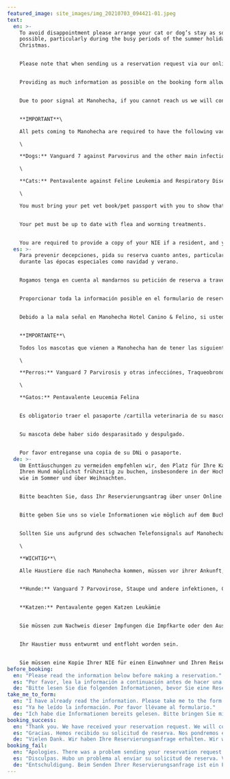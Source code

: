 ```yaml
---
featured_image: site_images/img_20210703_094421-01.jpeg
text:
  en: >-
    To avoid disappointment please arrange your cat or dog’s stay as soon as
    possible, particularly during the busy periods of the summer holidays and
    Christmas.


    Please note that when sending us a reservation request via our online reservation form, email or by phone message, the reservation is not completed until you receive a notification from us accepting the reservation. We will respond to all reservation requests within 24 hours by email or telephone.


    Providing as much information as possible on the booking form allows us to ensure that your pet’s needs are accommodated. If there are any changes to the booking dates or details, please inform us as soon as possible.


    Due to poor signal at Manohecha, if you cannot reach us we will contact you back as soon as possible. We are busy looking after your pets! Please be patient! For this reason please email us with bookings and enquiries where possible.


    **IMPORTANT**\

    All pets coming to Manohecha are required to have the following vaccinations and other treatments prior to arrival:-\

    \

    **Dogs:** Vanguard 7 against Parvovirus and the other main infections, Infectious Canine Tracheobronchitis (Kennel Cough) and Rabies.\

    \

    **Cats:** Pentavalente against Feline Leukemia and Respiratory Disease\

    \

    You must bring your pet vet book/pet passport with you to show that they have had the required vaccinations.


    Your pet must be up to date with flea and worming treatments.


    You are required to provide a copy of your NIE if a resident, and your passport if a non-resident.
  es: >-
    Para prevenir decepciones, pida su reserva cuanto antes, particularmente
    durante las épocas especiales como navidad y verano.


    Rogamos tenga en cuenta al mandarnos su petición de reserva a través de nuestro formulario online, correo electrónico, o vía mensaje en el contestador telefónico, esta no será completada hasta que no reciba confirmación por parte nuestra para dicha reserva. Respondemos a todas las peticiones de reserva dentro de las siguientes 24 horas, tanto por correo electrónico como por teléfono.


    Proporcionar toda la información posible en el formulario de reservas asegurará que las necesidades de su mascota estarán acomodadas. Avísanos lo más pronto posible si hay cambios de fechas o datos.


    Debido a la mala señal en Manohecha Hotel Canino & Felino, si usted no puede comunicarse con nosotros, nos pondríamos en contacto lo antes posible al ver su correo electrónico o llamada. Por esta razón contacten con nosotros lo antes posible con las reservas y consultas.


    **IMPORTANTE**\

    Todos los mascotas que vienen a Manohecha han de tener las siguientes vacunas y otros tratamientos, previo a su llegada:\

    \

    **Perros:** Vanguard 7 Parvirosis y otras infecciónes, Traqueobronquitis Infecciosa de los Perros (Tos de las perreras) y Antirabia. \

    \

    **Gatos:** Pentavalente Leucemia Felina


    Es obligatorio traer el pasaporte /cartilla veterinaria de su mascota para poder demostrar dichas vacunas.


    Su mascota debe haber sido desparasitado y despulgado.


    Por favor entreganse una copia de su DNi o pasaporte.
  de: >-
    Um Enttäuschungen zu vermeiden empfehlen wir, den Platz für Ihre Katze oder
    Ihren Hund möglichst frühzeitig zu buchen, insbesondere in der Hochsaison
    wie im Sommer und über Weihnachten.


    Bitte beachten Sie, dass Ihr Reservierungsantrag über unser Online Formular, Email, oder über den Anrufbeantworter, erst dann als beeendet gilt, wenn Sie unsere telefonische oder schriftliche Reservierungsbestätigung innerhalb der nächsten 24 Stunden erhalten.


    Bitte geben Sie uns so viele Informationen wie möglich auf dem Buchungsformular, so dass wir sicher stellen können, dass es Ihrem Vierbeiner an nichts fehlen wird. Teilen Sie uns eventuelle Buchungsänderungen bitte rechtzeitig mit. 


    Sollten Sie uns aufgrund des schwachen Telefonsignals auf Manohecha einmal nicht erreichen, werden wir Sie so schnell wie möglich zurückrufen. Bitte haben Sie Geduld, wenn dies nicht sofort geschieht, wir sind ständig mit der Betreuung Ihrer Vierbeiner beschäftigt. Aus diesem Grund bevorzugen wir Email-Kontakt wo immer dies möglich ist.\

    \

    **WICHTIG**\

    Alle Haustiere die nach Manohecha kommen, müssen vor ihrer Ankunft, folgend geimpft und behandelt worden sein:


    **Hunde:** Vanguard 7 Parvovirose, Staupe und andere infektionen, Canine Trachebronchitis (Zwingerhusten) und Tollwut.


    **Katzen:** Pentavalente gegen Katzen Leukämie


    Sie müssen zum Nachweis dieser Impfungen die Impfkarte oder den Ausweis Ihres Haustieres mitbringen.


    Ihr Haustier muss entwurmt und entfloht worden sein.


    Sie müssen eine Kopie Ihrer NIE für einen Einwohner und Ihren Reisepass für einen Nicht-Resident vorlegen.
before_booking:
  en: "Please read the information below before making a reservation."
  es: "Por favor, lea la información a continuación antes de hacer una reserva."
  de: "Bitte lesen Sie die folgenden Informationen, bevor Sie eine Reservierung vornehmen."
take_me_to_form:
  en: "I have already read the information. Please take me to the form."
  es: "Ya he leído la información. Por favor llévame al formulario."
  de: "Ich habe die Informationen bereits gelesen. Bitte bringen Sie mich zum Formular."
booking_success:
  en: "Thank you. We have received your reservation request. We will contact you to confirm as soon as possible."
  es: "Gracias. Hemos recibido su solicitud de reserva. Nos pondremos en contacto contigo para confirmar lo antes posible."
  de: "Vielen Dank. Wir haben Ihre Reservierungsanfrage erhalten. Wir werden uns so schnell wie möglich mit Ihnen in Verbindung setzen, um dies zu bestätigen."
booking_fail:
  en: "Apologies. There was a problem sending your reservation request. Please try again in a moment or call us."
  es: "Disculpas. Hubo un problema al enviar su solicitud de reserva. Vuelva a intentarlo en un momento o llámenos."
  de: "Entschuldigung. Beim Senden Ihrer Reservierungsanfrage ist ein Problem aufgetreten. Bitte versuchen Sie es gleich noch einmal oder rufen Sie uns an."
---
```

